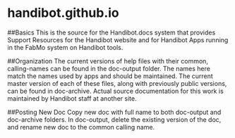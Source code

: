 # handibot.github.io

##Basics
This is the source for the Handibot.docs system that provides Support Resources for the Handibot website and for Handibot Apps running in the FabMo system on Handibot tools.

##Organization
The current versions of help files with their common, calling-names can be found in the doc-output folder. The names here match the names used by apps and should be maintained. The current master version of each of these files, along with previously public versions, can be found in doc-archive. Actual source documentation for this work is maintained by Handibot staff at another site. 

##Posting New Doc
Copy new doc with full name to both doc-output and doc-archive folders. In doc-output, delete the existing version of the doc, and rename new doc to the common calling name.
